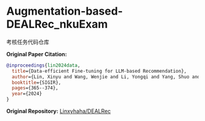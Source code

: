 # Augmentation-based-DEALRec_nkuExam
考核任务代码仓库


**Original Paper Citation:**
```bibtex
@inproceedings{lin2024data,
  title={Data-efficient Fine-tuning for LLM-based Recommendation},
  author={Lin, Xinyu and Wang, Wenjie and Li, Yongqi and Yang, Shuo and Feng, Fuli and Wei, Yinwei and Chua, Tat-Seng},
  booktitle={SIGIR},
  pages={365--374},
  year={2024}
}
```
**Original Repository:** [Linxyhaha/DEALRec](https://github.com/Linxyhaha/DEALRec)
